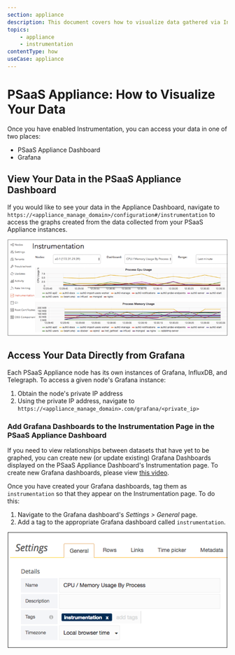 ```yaml
---
section: appliance
description: This document covers how to visualize data gathered via Instrumentation.
topics:
    - appliance
    - instrumentation
contentType: how
useCase: appliance
---
```


# PSaaS Appliance: How to Visualize Your Data

Once you have enabled Instrumentation, you can access your data in one of two places:

* PSaaS Appliance Dashboard
* Grafana

## View Your Data in the PSaaS Appliance Dashboard

If you would like to see your data in the Appliance Dashboard, navigate to `https://<appliance_manage_domain>/configuration#/instrumentation` to access the graphs created from the data collected from your PSaaS Appliance instances.

![PSaaS Appliance Instrumentation Dashboard](/media/articles/appliance/instrumentation/general-data.png)

## Access Your Data Directly from Grafana

Each PSaaS Appliance node has its own instances of Grafana, InfluxDB, and Telegraph. To access a given node's Grafana instance:

1. Obtain the node's private IP address
2. Using the private IP address, navigate to `https://<appliance_manage_domain>.com/grafana/<private_ip>`

### Add Grafana Dashboards to the Instrumentation Page in the PSaaS Appliance Dashboard

If you need to view relationships between datasets that have yet to be graphed, you can create new (or update existing) Grafana Dashboards displayed on the PSaaS Appliance Dashboard's Instrumentation page. To create new Grafana dashboards, please view [this video](https://www.youtube.com/watch?v=sKNZMtoSHN4&index=7&list=PLDGkOdUX1Ujo3wHw9-z5Vo12YLqXRjzg2).

Once you have created your Grafana dashboards, tag them as `instrumentation` so that they appear on the Instrumentation page. To do this:

1. Navigate to the Grafana dashboard's *Settings > General* page.
2. Add a tag to the appropriate Grafana dashboard called `instrumentation`.

![Grafana Dashboard Settings Screen](/media/articles/appliance/instrumentation/tag-dashboard.png)
